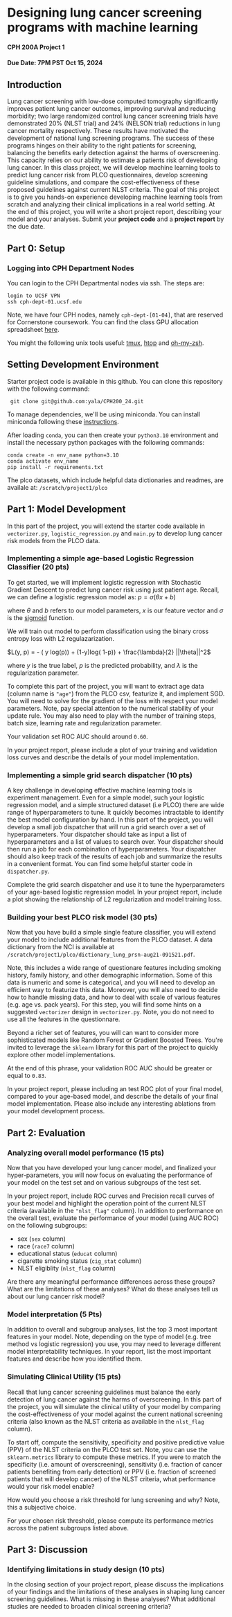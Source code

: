 
# Designing lung cancer screening programs with machine learning
#### CPH 200A Project 1
#### Due Date: 7PM PST Oct 15, 2024

## Introduction

Lung cancer screening with low-dose computed tomography significantly improves patient lung cancer outcomes, improving survival and reducing morbidity; two large randomized control lung cancer screening trials have demonstrated 20% (NLST trial) and 24% (NELSON trial) reductions in lung cancer mortality respectively. These results have motivated the  development of national lung screening programs. The success of these programs hinges on their ability to the right patients for screening, balancing the benefits early detection against the harms of overscreening. This capacity relies on our ability to estimate a patients risk of developing lung cancer. In this class project, we will develop machine learning tools to predict lung cancer risk from PLCO questionnaires, develop screening guideline simulations, and compare the cost-effectiveness of these proposed guidelines against current NLST criteria. The goal of this project is to give you hands-on experience developing machine learning tools from scratch and analyzing their clinical implications in a real world setting. At the end of this project, you will write a short project report, describing your model and your analyses.  Submit your **project code** and a **project report** by the due date.

## Part 0: Setup

### Logging into CPH Department Nodes


You can login to the CPH Departmental nodes via ssh. The steps are: 

``` 
login to UCSF VPN
ssh cph-dept-01.ucsf.edu 
```

Note, we have four CPH nodes, namely `cph-dept-[01-04]`, that are reserved for Cornerstone coursework.  You can find the class GPU allocation spreadsheet [here](https://docs.google.com/spreadsheets/d/1xLvG4LShqSgsOp2Daib21Pl7hD63JNM0lwxRExasY-g/edit?usp=drive_web&ouid=109530906639530933572).

You might the following unix tools useful: [tmux](https://github.com/tmux/tmux/wiki), [htop](https://htop.dev/) and [oh-my-zsh](https://ohmyz.sh/).

## Setting Development Environment

Starter project code is available in this github. You can clone this repository with the following command: 
```
 git clone git@github.com:yala/CPH200_24.git
```

To manage dependencies, we'll be using miniconda. You can install miniconda following these [instructions](https://docs.anaconda.com/miniconda/#miniconda-latest-installer-links).

After loading `conda`, you can then create your `python3.10` environment and install the necessary python packages with the following commands:
```
conda create -n env_name python=3.10
conda activate env_name
pip install -r requirements.txt
```

The plco datasets, which include helpful data dictionaries and readmes, are availale at:
`/scratch/project1/plco`

## Part 1: Model Development

In this part of the project, you will extend the starter code available in `vectorizer.py`, `logistic_regression.py` and `main.py` to develop lung cancer risk models from the PLCO data. 

### Implementing a simple age-based Logistic Regression Classifier (20 pts)
To get started, we will implement logistic regression with Stochastic Gradient Descent to predict lung cancer risk using just patient age. 
Recall, we can define a logistic regression model as:
$p = \sigma(\theta x + b)$

where $\theta$ and $b$ refers to our model parameters, $x$ is our feature vector and $\sigma$ is the [sigmoid](https://en.wikipedia.org/wiki/Sigmoid_function) function.


We will train out model to perform classification using the binary cross entropy loss with L2 regulazarization.

$L(y, p) = - ( y log(p)) + (1-y)log( 1-p)) + \frac{\lambda}{2} ||\theta||^2$

where $y$ is the true label, $p$ is the predicted probability, and $\lambda$ is the regularization parameter.

To complete this part of the project, you will want to extract age data (column name is `"age"`) from the PLCO csv, featurize it, and implement SGD.
You will need to solve for the gradient of the loss with respect your model parameters. Note, pay special attention to the numerical stability of your update rule. You may also need to play with 
the number of training steps, batch size, learning rate and regularization parameter. 

Your validation set ROC AUC should around `0.60`.

In your project report, please include a plot of your training and validation loss curves and describe the details of your model implementation.

### Implementing a simple grid search dispatcher (10 pts)

A key challenge in developing effective machine learning tools is experiment management. Even for a simple model, such your logistic regression model, and a simple structured dataset (i.e PLCO) there are wide range of hyperparameters to tune. It quickly becomes intractable to identify the best model configuration by hand. In this part of the project, you will develop a small job dispatcher that will run a grid search over a set of hyperparameters. Your dispatcher should take as input a list of hyperparameters and a list of values to search over. Your dispatcher should then run a job for each combination of hyperparameters. Your dispatcher should also keep track of the results of each job and summarize the results in a convenient format.  You can find some helpful starter code in `dispatcher.py`.

Complete the grid search dispatcher and use it to tune the hyperparameters of your age-based logistic regression model. In your project report, include a plot showing the relationship of L2 regularization and model training loss. 

### Building your best PLCO risk model (30 pts)

Now that you have build a simple single feature classifier, you will extend your model to include additional features from the PLCO dataset. A data dictionary from the NCI is available at `/scratch/project1/plco/dictionary_lung_prsn-aug21-091521.pdf`.

Note, this includes a wide range of questionare features including smoking history, family history, and other demographic information. Some of this data is numeric and some is categorical, and you will need to develop an efficient way to featurize this data. Moreover, you will also need to decide how to handle missing data, and how to deal with scale of various features (e.g. age vs. pack years). For this step, you will find some hints on a suggested `vectorizer` design in `vectorizer.py`. Note, you do not need to use all the features in the questionnare.

Beyond a richer set of features, you will can want to consider more sophisticated models like Random Forest or Gradient Boosted Trees. You're invited to leverage the `sklearn` library for this part of the project to quickly explore other model implementations.

At the end of this phrase, your validation ROC AUC should be greater or equal to `0.83`.

In your project report, please including an test ROC plot of your final model, compared to your age-based model, and describe the details of your final model implementation. Please also include any interesting ablations from your model development process.

## Part 2: Evaluation

### Analyzing overall model performance (15 pts)
Now that you have developed your lung cancer model, and finalized your hyper-parameters, you will now focus on evaluating the performance of your model on the test set and on various subgroups of the test set. 

In your project report, include ROC curves and Precision recall curves of your best model and highlight the operation point of the current NLST criteria (available in the `"nlst_flag"` column). In addition to performance on the overall test, evaluate the performance of your model (using AUC ROC) on the following subgroups:

- sex (`sex` column)
- race (`race7` column)
- educational status (`educat` column)
- cigarette smoking status (`cig_stat` column)
- NLST eligiblity (`nlst_flag` column)

Are there any meaningful performance differences across these groups? What are the limitations of these analyses? What do these analyses tell us about our lung cancer risk model?

### Model interpretation (5 Pts)
In addition to overall and subgroup analyses, list the top 3 most important features in your model. Note, depending on the type of model (e.g. tree method vs logistic regression) you use, you may need to leverage different model interpretability techniques. In your report, list the most important features and describe how you identified them.

### Simulating Clinical Utility (15 pts)
 Recall that lung cancer screening guidelines must balance the early detection of lung cancer against the harms of overscreening. In this part of the project, you will simulate the clinical utility of your model by comparing the cost-effectiveness of your model against the current national screening criteria (also known as the NLST criteria as available in the `nlst_flag` column).

To start off, compute the sensitivity, specificity and positive predictive value (PPV) of the NLST criteria on the PLCO test set. Note, you can use the `sklearn.metrics` library to compute these metrics.  If you were to match the specificity (i.e. amount of overscreening), sensitivity (i.e. fraction of cancer patients benefiting from early detection) or PPV (i.e. fraction of screened patients that will develop cancer) of the NLST criteria, what performance would your risk model enable?

How would you choose a risk threshold for lung screening and why? Note, this a subjective choice.

For your chosen risk threshold, please compute its performance metrics across the patient subgroups listed above.

## Part 3: Discussion

### Identifying limitations in study design (10 pts)
In the closing section of your project report, please discuss the implications of your findings and the limitations of these analyses in shaping lung cancer screening guidelines. What is missing in these analyses? What additional studies are needed to broaden clinical screening criteria?